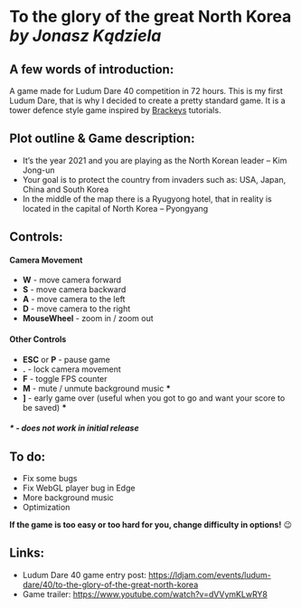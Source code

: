# To the glory of the great North Korea *by Jonasz Kądziela*

## A few words of introduction:
A game made for Ludum Dare 40 competition in 72 hours.
This is my first Ludum Dare, that is why I decided to create a pretty standard game.
It is a tower defence style game inspired by [Brackeys](https://www.youtube.com/user/Brackeys) tutorials. 

## Plot outline & Game description:
* It’s the year 2021 and you are playing as the North Korean leader – Kim Jong-un
* Your goal is to protect the country from invaders such as: USA, Japan, China and South Korea
* In the middle of the map there is a Ryugyong hotel, that in reality is located in the capital of North Korea – Pyongyang

## Controls:

#### Camera Movement
* **W** - move camera forward
* **S** - move camera backward
* **A** - move camera to the left
* **D** - move camera to the right
* **MouseWheel** - zoom in / zoom out

#### Other Controls
* **ESC** or **P** - pause game
* **.** - lock camera movement
* **F** - toggle FPS counter
* **M** - mute / unmute background music **\***
* **]** - early game over (useful when you got to go and want your score to be saved) **\***

##### _\* \- does not work in initial release_

## To do:
* Fix some bugs
* Fix WebGL player bug in Edge
* More background music
* Optimization

**If the game is too easy or too hard for you, change difficulty in options!** :wink:

## Links:
* Ludum Dare 40 game entry post: https://ldjam.com/events/ludum-dare/40/to-the-glory-of-the-great-north-korea
* Game trailer: https://www.youtube.com/watch?v=dVVymKLwRY8
